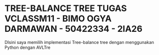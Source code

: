 # TREE-BALANCE TREE TUGAS VCLASSM11 - BIMO OGYA DARMAWAN - 50422334 - 2IA26
DIsini saya memilih implementasi Tree-balance tree dengan menggunakan Python dengan AVLTre
